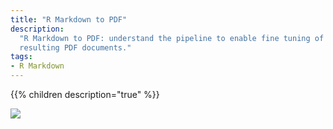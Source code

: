 ```yaml
---
title: "R Markdown to PDF"
description:
  "R Markdown to PDF: understand the pipeline to enable fine tuning of the
  resulting PDF documents."
tags:
- R Markdown
---
```


{{% children description="true" %}}

![](rmd_to_pdf/img/cover.png)

[modeline]: # ( vim: set foldlevel=0 spell spelllang=en_gb: )

